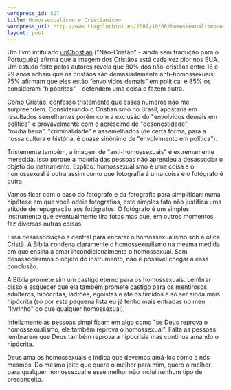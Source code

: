 ```yaml
--- 
wordpress_id: 527
title: Homossexualismo e Cristianismo
wordpress_url: http://www.tiagoluchini.eu/2007/10/06/homossexualismo-e-cristianismo/
layout: post
---
```

Um livro intitulado <a href="http://www.unchristian.com/" target="_blank">unChristian</a> ("Não-Cristão" - ainda sem tradução para o Português) afirma que a imagem dos Cristãos está cada vez pior nos EUA. Um estudo feito pelos autores revela que 80% dos não-cristãos entre 16 e 29 anos acham que os cristãos são demasiadamente anti-homossexuais; 75% afirmam que eles estão “envolvidos demais” em política; e 85% os consideram “hipócritas” – defendem uma coisa e fazem outra.

Como Cristão, confesso tristemente que esses números não me surpreendem. Considerando o Cristianismo no Brasil, apostaria em resultados semelhantes porém com a exclusão do "envolvidos demais em política" e provavelmente com o acréscimo de "desonestidade", "roubalheira", "criminalidade" e assemelhados (de certa forma, para a nossa cultura e história, é quase sinônimo de "envolvimento em política").

Tristemente também, a imagem de "anti-homossexuais" é extremamente merecida. Isso porque a maioria das pessoas não aprendeu a desassociar o objeto do instrumento. Explico: homossexualismo é uma coisa e o homossexual é outra assim como que fotografia é uma coisa e o fotógrafo é outra.

Vamos ficar com o caso do fotógrafo e da fotografia para simplificar: numa hipótese em que você odeie fotografias, este simples fato não justifica uma atitude de repugnação aos fotógrafos. O fotógrafo é um simples instrumento que eventualmente tira fotos mas que, em outros momentos, faz diversas outras coisas.

Essa desassociação é central para encarar o homossexualismo sob a ótica Cristã. A Bíblia condena claramente o homossexualismo na mesma medida em que ensina a amar incondicionalmente o homossexual. Sem desassociarmos o objeto do instrumento, não é possível chegar a essa conclusão.

A Bíblia promete sim um castigo eterno para os homossexuais. Lembrar disso e esquecer que ela também promete castigo para os mentirosos, adúlteros, hipócritas, ladrões, egoístas e até os tímidos é só ser ainda mais hipócrita (só por esta pequena lista eu já tenho mais entradas no meu "livrinho" do que qualquer homossexual).

Infelizmente as pessoas simplificam em algo como "se Deus reprova o homossexualismo, ele também reprova o homossexual". Falta as pessoas lembrarem que Deus também reprova a hipocrisia mas continua amando o hipócrita.

Deus ama os homossexuais e indica que devemos amá-los como a nós mesmos. Do mesmo jeito que quero o melhor para mim, quero o melhor para qualquer homossexual e esse melhor não inclui nenhum tipo de preconceito.
